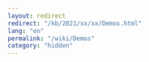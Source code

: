 ```yaml
---
layout: redirect
redirect: "/kb/2021/xx/xx/Demos.html"
lang: "en"
permalink: "/wiki/Demos"
category: "hidden"
---
```


